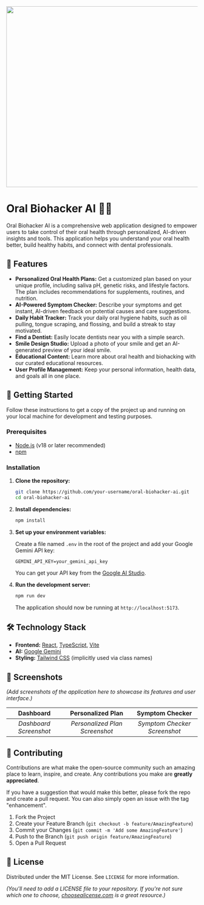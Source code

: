 <div align="center">
  <img width="1200" height="475" alt="GHBanner" src="https://github.com/user-attachments/assets/0aa67016-6eaf-458a-adb2-6e31a0763ed6" />
</div>

# Oral Biohacker AI 🦷✨

Oral Biohacker AI is a comprehensive web application designed to empower users to take control of their oral health through personalized, AI-driven insights and tools. This application helps you understand your oral health better, build healthy habits, and connect with dental professionals.

## 🌟 Features

- **Personalized Oral Health Plans:** Get a customized plan based on your unique profile, including saliva pH, genetic risks, and lifestyle factors. The plan includes recommendations for supplements, routines, and nutrition.
- **AI-Powered Symptom Checker:** Describe your symptoms and get instant, AI-driven feedback on potential causes and care suggestions.
- **Daily Habit Tracker:** Track your daily oral hygiene habits, such as oil pulling, tongue scraping, and flossing, and build a streak to stay motivated.
- **Find a Dentist:** Easily locate dentists near you with a simple search.
- **Smile Design Studio:** Upload a photo of your smile and get an AI-generated preview of your ideal smile.
- **Educational Content:** Learn more about oral health and biohacking with our curated educational resources.
- **User Profile Management:** Keep your personal information, health data, and goals all in one place.

## 🚀 Getting Started

Follow these instructions to get a copy of the project up and running on your local machine for development and testing purposes.

### Prerequisites

- [Node.js](https://nodejs.org/) (v18 or later recommended)
- [npm](https://www.npmjs.com/)

### Installation

1.  **Clone the repository:**
    ```sh
    git clone https://github.com/your-username/oral-biohacker-ai.git
    cd oral-biohacker-ai
    ```

2.  **Install dependencies:**
    ```sh
    npm install
    ```

3.  **Set up your environment variables:**

    Create a file named `.env` in the root of the project and add your Google Gemini API key:

    ```env
    GEMINI_API_KEY=your_gemini_api_key
    ```

    You can get your API key from the [Google AI Studio](https://aistudio.google.com/app/apikey).

4.  **Run the development server:**
    ```sh
    npm run dev
    ```

    The application should now be running at `http://localhost:5173`.

## 🛠️ Technology Stack

- **Frontend:** [React](https://reactjs.org/), [TypeScript](https://www.typescriptlang.org/), [Vite](https://vitejs.dev/)
- **AI:** [Google Gemini](https://deepmind.google/technologies/gemini/)
- **Styling:** [Tailwind CSS](https://tailwindcss.com/) (implicitly used via class names)

## 📸 Screenshots

*(Add screenshots of the application here to showcase its features and user interface.)*

| Dashboard | Personalized Plan | Symptom Checker |
| :---: | :---: | :---: |
| *Dashboard Screenshot* | *Personalized Plan Screenshot* | *Symptom Checker Screenshot* |

## 🤝 Contributing

Contributions are what make the open-source community such an amazing place to learn, inspire, and create. Any contributions you make are **greatly appreciated**.

If you have a suggestion that would make this better, please fork the repo and create a pull request. You can also simply open an issue with the tag "enhancement".

1.  Fork the Project
2.  Create your Feature Branch (`git checkout -b feature/AmazingFeature`)
3.  Commit your Changes (`git commit -m 'Add some AmazingFeature'`)
4.  Push to the Branch (`git push origin feature/AmazingFeature`)
5.  Open a Pull Request

## 📜 License

Distributed under the MIT License. See `LICENSE` for more information.

*(You'll need to add a LICENSE file to your repository. If you're not sure which one to choose, [choosealicense.com](https://choosealicense.com/) is a great resource.)*
